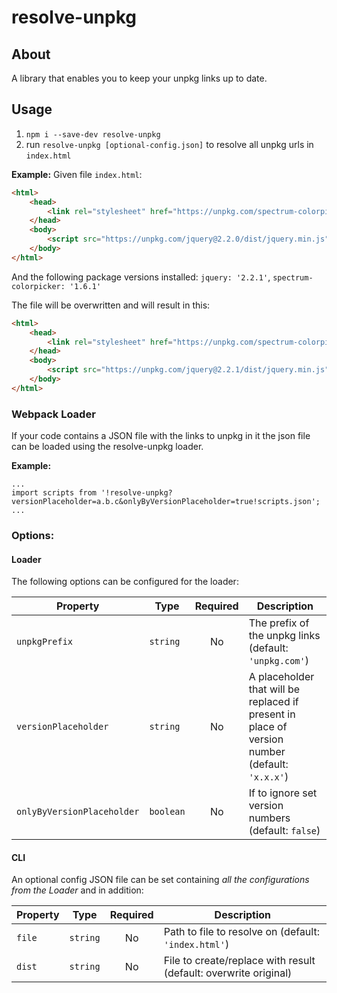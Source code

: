 # resolve-unpkg

## About
A library that enables you to keep your unpkg links up to date.

## Usage
1. `npm i --save-dev resolve-unpkg`
2. run `resolve-unpkg [optional-config.json]` to resolve all unpkg urls in `index.html`

**Example:**
Given file `index.html`:
```html
<html>
    <head>
        <link rel="stylesheet" href="https://unpkg.com/spectrum-colorpicker@1.6.0/spectrum.css">
    </head>
    <body>
        <script src="https://unpkg.com/jquery@2.2.0/dist/jquery.min.js"></script>
    </body>
</html>
``` 

And the following package versions installed: `jquery: '2.2.1'`, `spectrum-colorpicker: '1.6.1'`

The file will be overwritten and will result in this:

```html
<html>
    <head>
        <link rel="stylesheet" href="https://unpkg.com/spectrum-colorpicker@1.6.1/spectrum.css">
    </head>
    <body>
        <script src="https://unpkg.com/jquery@2.2.1/dist/jquery.min.js"></script>
    </body>
</html>
```

### Webpack Loader

If your code contains a JSON file with the links to unpkg in it the json file can be loaded using the resolve-unpkg loader.

**Example:**

```javscript
...
import scripts from '!resolve-unpkg?versionPlaceholder=a.b.c&onlyByVersionPlaceholder=true!scripts.json';
...

``` 

### Options:

#### Loader

The following options can be configured for the loader:

| Property         | Type       | Required | Description                              |
| ---------------- | ---------- | :------: | ---------------------------------------- |
| `unpkgPrefix`    | `string`   |   No     | The prefix of the unpkg links (default: `'unpkg.com'`) |
| `versionPlaceholder`| `string`   |   No     | A placeholder that will be replaced if present in place of version number (default: `'x.x.x'`) |
| `onlyByVersionPlaceholder`  | `boolean`   |   No     |  If to ignore set version numbers (default: `false`)     |

#### CLI

An optional config JSON file can be set containing *all the configurations from the Loader* and in addition:

| Property         | Type       | Required | Description                              |
| ---------------- | ---------- | :------: | ---------------------------------------- |
| `file`    | `string`   |   No     | Path to file to resolve on (default: `'index.html'`) |
| `dist`    | `string`   |   No     | File to create/replace with result (default: overwrite original) |


